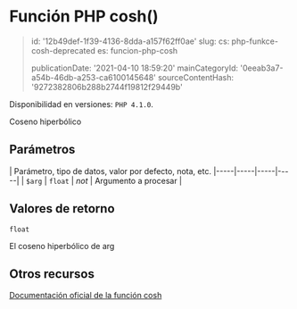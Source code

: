 Función PHP cosh()
==================

> id: '12b49def-1f39-4136-8dda-a157f62ff0ae'
> slug:
> 	cs: php-funkce-cosh-deprecated
> 	es: funcion-php-cosh
> 
> publicationDate: '2021-04-10 18:59:20'
> mainCategoryId: '0eeab3a7-a54b-46db-a253-ca6100145648'
> sourceContentHash: '9272382806b288b2744f19812f29449b'

Disponibilidad en versiones: `PHP 4.1.0`.

Coseno hiperbólico


Parámetros
--------------

| Parámetro, tipo de datos, valor por defecto, nota, etc.
|-----|-----|-----|-----|
| `$arg` | `float` | *not* | Argumento a procesar |


Valores de retorno
----------------

`float`

El coseno hiperbólico de arg

Otros recursos
------------

[Documentación oficial de la función cosh](https://www.php.net/manual/en/function.cosh.php)
